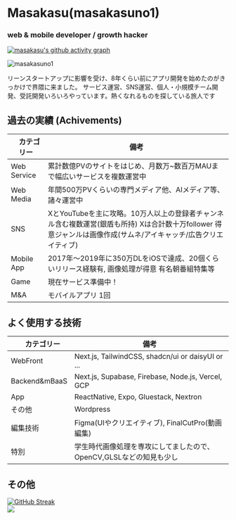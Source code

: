 # Masakasu(masakasuno1)
<h3>web & mobile developer / growth hacker</h3>

[![masakasu's github activity graph](https://github-readme-activity-graph.vercel.app/graph?username=MASAKASUNO1&theme=high-contrast	)](https://github.com/ashutosh00710/github-readme-activity-graph)


<p align="left"> <img src="https://komarev.com/ghpvc/?username=masakasuno1&label=Profile%20views&color=0e75b6&style=flat" alt="masakasuno1" /> </p>
リーンスタートアップに影響を受け、8年くらい前にアプリ開発を始めたのがきっかけで界隈に来ました。
サービス運営、SNS運営、個人・小規模チーム開発、受託開発いろいろやっています。熱くなれるものを探している旅人です


## 過去の実績 (Achivements)
|　カテゴリー|備考|
| -------------- | ------------------------------------------------------- |
| Web Service | 累計数億PVのサイトをはじめ、月数万~数百万MAUまで幅広いサービスを複数運営中 |
| Web Media | 年間500万PVくらいの専門メディア他、AIメディア等、諸々運営中 |
| SNS | XとYouTubeを主に攻略。10万人以上の登録者チャンネル含む複数運営(銀盾も所持) Xは合計数十万follower 得意ジャンルは画像作成(サムネ/アイキャッチ/広告クリエイティブ) |
| Mobile App | 2017年〜2019年に350万DLをiOSで達成、20個くらいリリース経験有, 画像処理が得意 有名朝番組特集等 |
| Game | 現在サービス準備中！ |
| M&A | モバイルアプリ 1回 |

## よく使用する技術
|　カテゴリー|備考|
| -------------- | ------------------------------------------------------- |
| WebFront | Next.js, TailwindCSS, shadcn/ui or daisyUI or ...   |
| Backend&mBaaS | Next.js, Supabase, Firebase, Node.js, Vercel, GCP |
| App | ReactNative, Expo, Gluestack, Nextron |
| その他 | Wordpress |
| 編集技術 | Figma(UIやクリエイティブ), FinalCutPro(動画編集) |
| 特別 | 学生時代画像処理を専攻にしてましたので、OpenCV,GLSLなどの知見も少し |

## その他
[![GitHub Streak](https://streak-stats.demolab.com?user=MASAKASUNO1&theme=javascript-dark&hide_border=true&date_format=%5BY.%5Dn.j)](https://git.io/streak-stats)
<br/>
![](http://github-profile-summary-cards.vercel.app/api/cards/profile-details?username=MASAKASUNO1&theme=gruvbox)
